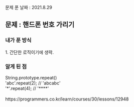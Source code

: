 문제 푼 날짜 : 2021.8.29

<h2>문제 : 핸드폰 번호 가리기</h2>

<h3>내가 푼 방식</h3>
<div>1. 간단한 로직이기에 생략.</div>

<h3>알게 된 점</h3>
<div>String.prototype.repeat()</div>
<div>'abc'.repeat(2);    // 'abcabc'</div>
<div>'*'.repeat(4);    // '****'</div>
<br>
https://programmers.co.kr/learn/courses/30/lessons/12948